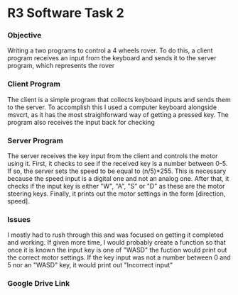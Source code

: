 # R3 Software Task 2
### Objective
Writing a two programs to control a 4 wheels rover. To do this, a client program receives an input from the keyboard and sends it to the server program, which represents the rover

### Client Program
The client is a simple program that collects keyboard inputs and sends them to the server. To accomplish this I used a computer keyboard alongside msvcrt, as it has the most straighforward way of getting a pressed key.
The program also receives the input back for checking

### Server Program
The server receives the key input from the client and controls the motor using it. First, it checks to see if the received key is a number between 0-5. If so, the server sets the speed to be equal to (n/5)*255. This is necessary because the speed input is a digital one and not an analog one.
After that, it checks if the input key is either "W", "A", "S" or "D" as these are the motor steering keys. Finally, it prints out the motor settings in the form [direction, speed].
### Issues
I mostly had to rush through this and was focused on getting it completed and working. If given more time, I would probably create a function so that once it is known the input key is one of "WASD" the fuction would print out the correct motor settings. If the key input was not a number between 0 and 5 nor an "WASD" key, it would print out "Incorrect input"

### Google Drive Link